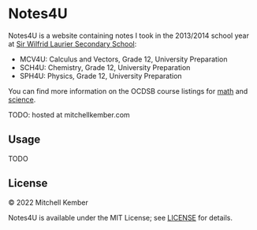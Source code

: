 # Notes4U

Notes4U is a website containing notes I took in the 2013/2014 school year at [Sir Wilfrid Laurier Secondary School][sirwil]:

* MCV4U: Calculus and Vectors, Grade 12, University Preparation
* SCH4U: Chemistry, Grade 12, University Preparation
* SPH4U: Physics, Grade 12, University Preparation

You can find more information on the OCDSB course listings for [math] and [science].

TODO: hosted at mitchellkember.com

## Usage

TODO

## License

© 2022 Mitchell Kember

Notes4U is available under the MIT License; see [LICENSE](LICENSE.md) for details.

[sirwil]: https://sirwilfridlaurierss.ocdsb.ca
[math]: https://ocdsb.ca/secondary/programs/secondary_school_courses/mathematics
[science]: https://ocdsb.ca/secondary/programs/secondary_school_courses/science
